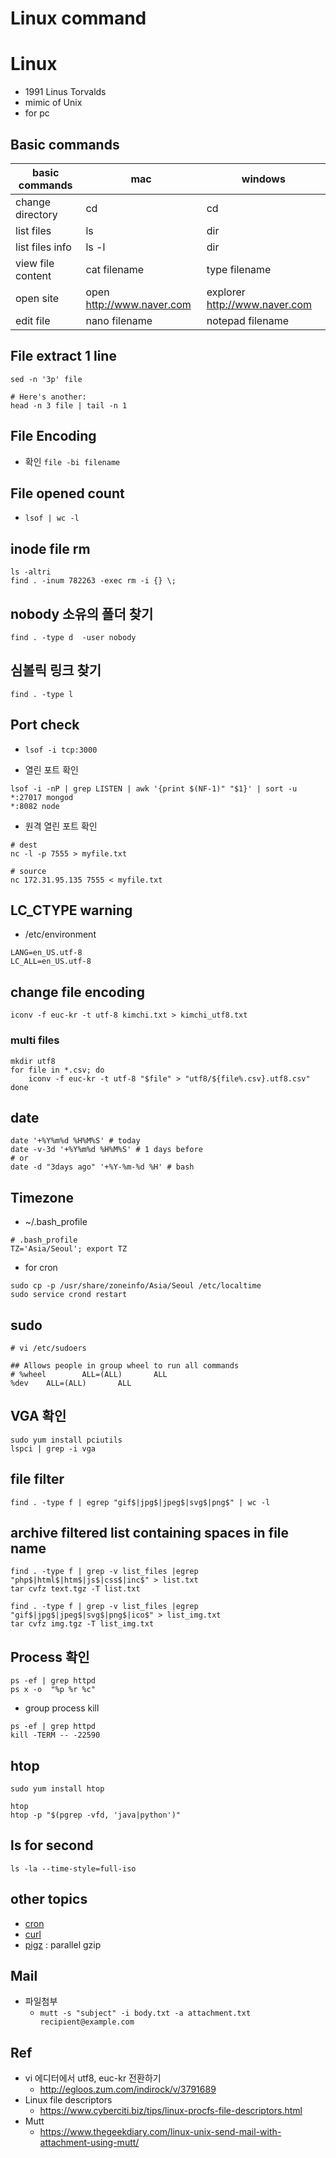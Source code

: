 # Linux command

# Linux

* 1991 Linus Torvalds
* mimic of Unix
* for pc

## Basic commands
|basic commands	| mac	| windows |
|----|----|----|
|change directory	| cd	| cd|
|list files	|ls	|dir|
|list files info	|ls -l	|dir|
|view file content	|cat filename	|type filename|
|open site	|open http://www.naver.com	|explorer http://www.naver.com|
|edit file	|nano filename	|notepad filename|

## File extract 1 line
```
sed -n '3p' file

# Here's another:
head -n 3 file | tail -n 1
```

## File Encoding
* 확인
  `file -bi filename`

## File opened count
* `lsof | wc -l`

## inode file rm
```
ls -altri
find . -inum 782263 -exec rm -i {} \;
```

## nobody 소유의 폴더 찾기
```
find . -type d  -user nobody
```

## 심볼릭 링크 찾기
```
find . -type l
```

## Port check
* `lsof -i tcp:3000`

* 열린 포트 확인
```
lsof -i -nP | grep LISTEN | awk '{print $(NF-1)" "$1}' | sort -u
*:27017 mongod
*:8082 node
```

* 원격 열린 포트 확인
```
# dest
nc -l -p 7555 > myfile.txt

# source
nc 172.31.95.135 7555 < myfile.txt
```

## LC_CTYPE warning
* /etc/environment
```
LANG=en_US.utf-8
LC_ALL=en_US.utf-8
```

## change file encoding
```
iconv -f euc-kr -t utf-8 kimchi.txt > kimchi_utf8.txt
```

### multi files

```
mkdir utf8
for file in *.csv; do
    iconv -f euc-kr -t utf-8 "$file" > "utf8/${file%.csv}.utf8.csv"
done
```

## date
```
date '+%Y%m%d %H%M%S' # today
date -v-3d '+%Y%m%d %H%M%S' # 1 days before
# or
date -d "3days ago" '+%Y-%m-%d %H' # bash
```

## Timezone
* ~/.bash_profile
```
# .bash_profile
TZ='Asia/Seoul'; export TZ
```

* for cron
```
sudo cp -p /usr/share/zoneinfo/Asia/Seoul /etc/localtime
sudo service crond restart
```

## sudo
```
# vi /etc/sudoers
```

```
## Allows people in group wheel to run all commands
# %wheel        ALL=(ALL)       ALL
%dev    ALL=(ALL)       ALL
```

## VGA 확인
```
sudo yum install pciutils
lspci | grep -i vga
```

## file filter
```
find . -type f | egrep "gif$|jpg$|jpeg$|svg$|png$" | wc -l
```

## archive filtered list containing spaces in file name
```
find . -type f | grep -v list_files |egrep "php$|html$|htm$|js$|css$|inc$" > list.txt
tar cvfz text.tgz -T list.txt

find . -type f | grep -v list_files |egrep "gif$|jpg$|jpeg$|svg$|png$|ico$" > list_img.txt
tar cvfz img.tgz -T list_img.txt
```

## Process 확인
```
ps -ef | grep httpd
ps x -o  "%p %r %c"
```

* group process kill
```
ps -ef | grep httpd
kill -TERM -- -22590
```

## htop

```
sudo yum install htop
```

```
htop
htop -p "$(pgrep -vfd, 'java|python')"
```

## ls for second
```
ls -la --time-style=full-iso
``` 

## other topics
* [cron](https://okdevtv.com/mib/linux/cron)
* [curl](https://okdevtv.com/mib/linux/curl)
* [pigz](https://okdevtv.com/mib/linux/pigz) : parallel gzip

## Mail
* 파일첨부
  * `mutt -s "subject" -i body.txt -a attachment.txt recipient@example.com`

## Ref
* vi 에디터에서 utf8, euc-kr 전환하기
  * http://egloos.zum.com/indirock/v/3791689
* Linux file descriptors
  * https://www.cyberciti.biz/tips/linux-procfs-file-descriptors.html
* Mutt
  * https://www.thegeekdiary.com/linux-unix-send-mail-with-attachment-using-mutt/